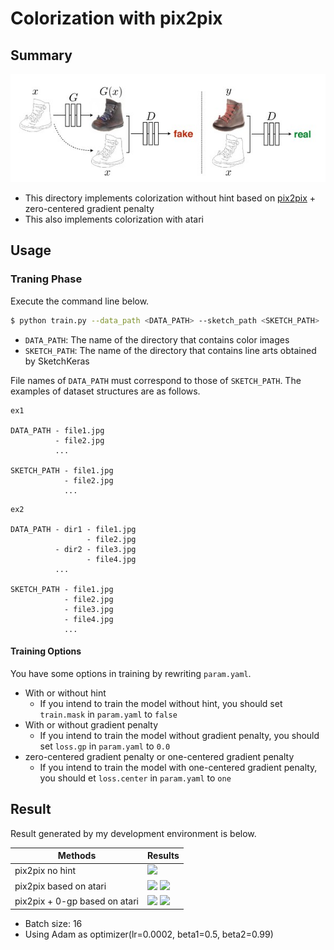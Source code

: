 # Colorization with pix2pix
## Summary

![](data/network.png)

- This directory implements colorization without hint based on [pix2pix](https://arxiv.org/pdf/1611.07004.pdf) + zero-centered gradient penalty
- This also implements colorization with atari

## Usage

### Traning Phase
Execute the command line below.

```bash
$ python train.py --data_path <DATA_PATH> --sketch_path <SKETCH_PATH>
```
- `DATA_PATH`: The name of the directory that contains color images
- `SKETCH_PATH`: The name of the directory that contains line arts obtained by SketchKeras

File names of `DATA_PATH` must correspond to those of `SKETCH_PATH`. The examples of dataset structures are as follows.

```
ex1

DATA_PATH - file1.jpg
          - file2.jpg
          ...

SKETCH_PATH - file1.jpg
            - file2.jpg
            ...
```

```
ex2

DATA_PATH - dir1 - file1.jpg
                 - file2.jpg
          - dir2 - file3.jpg
                 - file4.jpg
          ...
          
SKETCH_PATH - file1.jpg
            - file2.jpg
            - file3.jpg
            - file4.jpg
            ...
```

#### Training Options
You have some options in training by rewriting `param.yaml`.

- With or without hint
  - If you intend to train the model without hint, you should set `train.mask` in `param.yaml` to `false`
- With or without gradient penalty
  - If you intend to train the model without gradient penalty, you should set `loss.gp` in `param.yaml` to `0.0`
- zero-centered gradient penalty or one-centered gradient penalty
  - If you intend to train the model with one-centered gradient penalty, you should et `loss.center` in `param.yaml` to `one`

## Result
Result generated by my development environment is below.

| Methods | Results |
| ---- | ---- |
| pix2pix no hint | ![](../Data/nohint_comparison.png) |
| pix2pix based on atari| ![](data/atari_result1.png) ![](data/atarI_result2.png) |
| pix2pix + 0-gp based on atari | ![](data/atari_gp_result1.png) ![](data/atari_gp_result2.png) |

- Batch size: 16
- Using Adam as optimizer(lr=0.0002, beta1=0.5, beta2=0.99)
